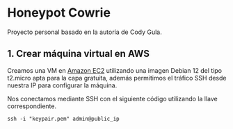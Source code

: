 # Honeypot Cowrie

Proyecto personal basado en la autoría de Cody Gula.

## 1. Crear máquina virtual en AWS

Creamos una VM en [Amazon EC2](https://aws.amazon.com/es/ec2/) utilizando una imagen Debian 12 del tipo t2.micro apta para la capa gratuita, además permitimos el tráfico SSH desde nuestra IP para configurar la máquina.

Nos conectamos mediante SSH con el siguiente código utilizando la llave correspondiente.

```
ssh -i "keypair.pem" admin@public_ip
```
